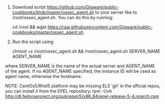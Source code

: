 1. Download script https://github.com/Gigware/public-cookbooks/blob/master/ossec_agent.sh to your server like to /root/ossec_agent.sh. You can do this by running:


    cd /root && wget https://raw.githubusercontent.com/Gigware/public-cookbooks/master/ossec_agent.sh 

2. Run the script using:

    chmod +x /root/ossec_agent.sh && /root/ossec_agent.sh SERVER_NAME AGENT_NAME


where SERVER_NAME is the name of the actual server and AGENT_NAME of the agent. If no AGENT_NAME specified, the instance ID will be used as agent name, otherwise the hostname.

NOTE: CentOs5/Rhel5 platform may be missing EL5 'git' in the official repos, you can install it from the EPEL repository:
      rpm -Uvh http://dl.fedoraproject.org/pub/epel/5/x86_64/epel-release-5-4.noarch.rpm
